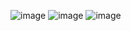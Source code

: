 ![image](https://user-images.githubusercontent.com/75125324/125933358-e4fd875d-94b7-4bb2-a395-6599e0281692.png)
![image](https://user-images.githubusercontent.com/75125324/125933364-6b866128-4904-4407-84e8-ac857b6680a8.png)
![image](https://user-images.githubusercontent.com/75125324/125933371-56d5704b-4784-4f76-bfed-934ec0b1bda8.png)
